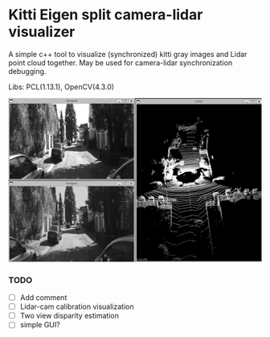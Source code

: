 # Kitti Eigen split camera-lidar visualizer
A simple c++ tool to visualize (synchronized) kitti gray images and Lidar point cloud together. May be used for camera-lidar synchronization debugging.

Libs: PCL(1.13.1), OpenCV(4.3.0)


![alt text](https://github.com/QtSignalProcessing/cam_lidar_visualizer/blob/main/res/screenshot.png)


### TODO
- [ ] Add comment 
- [ ] Lidar-cam calibration visualization
- [ ] Two view disparity estimation
- [ ] simple GUI?